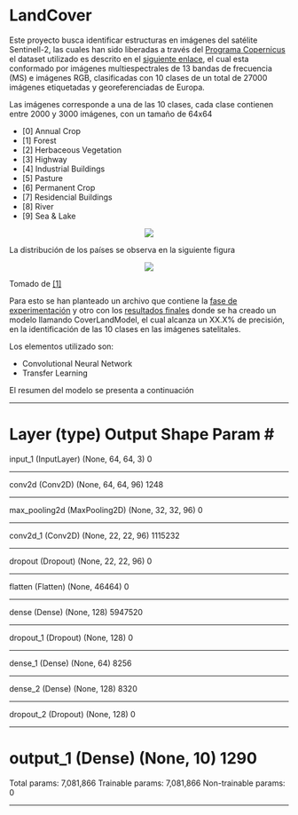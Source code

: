 # LandCover

Este proyecto busca identificar estructuras en imágenes del satélite Sentinell-2, las cuales han sido liberadas a través del [Programa Copernicus](https://www.copernicus.eu/en) el dataset utilizado es descrito en el [siguiente enlace](https://github.com/phelber/EuroSAT), el cual esta conformado por imágenes multiespectrales de 13 bandas de frecuencia (MS) e imágenes RGB, clasificadas con 10 clases de un total de 27000 imágenes etiquetadas y georeferenciadas de Europa.

Las imágenes corresponde a una de las 10 clases, cada clase contienen entre 2000 y 3000 imágenes, con un tamaño de 64x64
- [0] Annual Crop
- [1] Forest
- [2] Herbaceous Vegetation
- [3] Highway
- [4] Industrial Buildings
- [5] Pasture
- [6] Permanent Crop
- [7] Residencial Buildings
- [8] River
- [9] Sea & Lake


<p align="center">
  <img src="https://github.com/davidUrr/LandCover/blob/master/Imagenes/Clases2.png">
</p>

La distribución de los países se observa en la siguiente figura

<p align="center">
  <img src="https://github.com/davidUrr/LandCover/blob/master/Imagenes/distribucion.png">
</p>

Tomado de [[1]](https://arxiv.org/abs/1709.00029)

Para esto se han planteado un archivo que contiene la [fase de experimentación]() y otro con los [resultados finales]() donde se ha creado un modelo llamando CoverLandModel, el cual alcanza un XX.X% de precisión, en la identificación de las 10 clases en las imágenes satelitales.

Los elementos utilizado son:
- Convolutional Neural Network
- Transfer Learning


El resumen del modelo se presenta a continuación
_________________________________________________________________
Layer (type)                 Output Shape              Param #   
=================================================================
input_1 (InputLayer)         (None, 64, 64, 3)         0         
_________________________________________________________________
conv2d (Conv2D)              (None, 64, 64, 96)        1248      
_________________________________________________________________
max_pooling2d (MaxPooling2D) (None, 32, 32, 96)        0         
_________________________________________________________________
conv2d_1 (Conv2D)            (None, 22, 22, 96)        1115232   
_________________________________________________________________
dropout (Dropout)            (None, 22, 22, 96)        0         
_________________________________________________________________
flatten (Flatten)            (None, 46464)             0         
_________________________________________________________________
dense (Dense)                (None, 128)               5947520   
_________________________________________________________________
dropout_1 (Dropout)          (None, 128)               0         
_________________________________________________________________
dense_1 (Dense)              (None, 64)                8256      
_________________________________________________________________
dense_2 (Dense)              (None, 128)               8320      
_________________________________________________________________
dropout_2 (Dropout)          (None, 128)               0         
_________________________________________________________________
output_1 (Dense)             (None, 10)                1290      
=================================================================
Total params: 7,081,866
Trainable params: 7,081,866
Non-trainable params: 0
_________________________________________________________________

